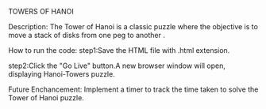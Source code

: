 TOWERS OF HANOI

Description:
The Tower of Hanoi is a classic puzzle where the objective is to move a stack of disks from one peg to another .

How to run the code:
step1:Save the HTML file with .html extension.

step2:Click the "Go Live" button.A new browser window will open, displaying Hanoi-Towers puzzle.

Future Enchancement:
Implement a timer to track the time taken to solve the Tower of Hanoi puzzle.
